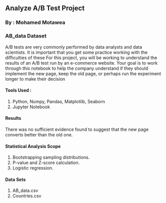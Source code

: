 ## Analyze A/B Test Project

### By : Mohamed Motawea

### AB_data Dataset
A/B tests are very commonly performed by data analysts and data scientists. It is important that you get some practice working with the difficulties of these  For this project, you will be working to understand the results of an A/B test run by an e-commerce website. Your goal is to work through this notebook to help the company understand if they should implement the new page, keep the old page, or perhaps run the experiment longer to make their decision

#### Tools Used :
1. Python, Numpy, Pandas, Matplotlib, Seaborn
2. Jupyter Notebook

#### Results
There was no sufficient evidence found to suggest that the new page converts better than the old one.

#### Statistical Analysis Scope
1. Bootstrapping sampling distributions.
2. P-value and Z-score calculation.
3. Logistic regression.

#### Data Sets
1. AB_data.csv
2. Countries.csv
